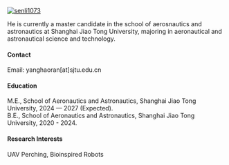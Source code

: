 

[![senli1073](https://img.shields.io/badge/senli1073-github-blue?logo=github)](https://github.com/senli1073)

He is currently a master candidate in the school of aerosnautics and astronautics at Shanghai Jiao Tong University, majoring in aeronautical and astronautical science and technology.

#### Contact

Email: yanghaoran[at]sjtu.edu.cn

#### Education
M.E., School of Aeronautics and Astronautics, Shanghai Jiao Tong University, 2024 — 2027 (Expected).\
B.E., School of Aeronautics and Astronautics, Shanghai Jiao Tong University, 2020 - 2024.

#### Research Interests
UAV Perching, Bioinspired Robots
